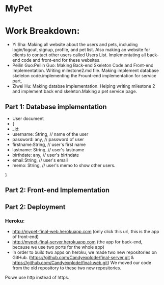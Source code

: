 # MyPet
# Work Breakdown:

* Yi Sha: Making all website about the users and pets, including login/logout, signup, profile, and pet list. Also making an website for clients to contact other users called Users List. Implementating all back-end code and front-end for these websites.
* Peilin Guo:Peilin Guo: Making Back-end Skeleton Code and Front-end Implementation. Writing milestone2.md file. Making implement database skeleton code.implementing the Frount-end implementation for service part.
* Ziwei Hu: Making databse implementation. Helping writing milestone 2 and implement back end skeleton.Making a pet service page.




## Part 1: Database implementation

* User document
* {
* _id:<ObjectID>
* username: String, // name of the user 
* password: any, // password of user
* firstname:String, // user's first name
* lastname: String, // user's lastname
* birthdate: any, // user's birthdate 
* email:String, // user's email 
* memo: String, // user's memo to show other users. 

}

## Part 2: Front-end Implementation


## Part 2: Deployment

### Heroku:

- http://mypet-final-web.herokuapp.com (only click this url, this is the app of front-end)
- http://mypet-final-server.herokuapp.com (the app for back-end, because we use two ports for the whole app)
- In order to build two apps on heroku, we made two new repositories on GitHub. (https://github.com/Candyexplode/final-server.git & https://github.com/Candyexplode/final-web.git) We moved our code from the old repository to these two new repositories.

Ps:we use http instead of https. 


